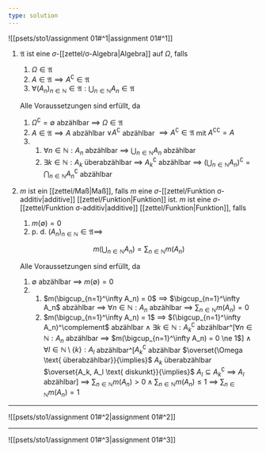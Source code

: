 ```yaml
---
type: solution
---
```


![[psets/sto1/assignment 01#^1|assignment 01#^1]]

1. $\mathfrak{A}$ ist eine $\sigma$-[[zettel/σ-Algebra|Algebra]] auf $\Omega$, falls
	1. $\Omega \in \mathfrak{A}$
	2. $A \in \mathfrak{A} \implies A^\complement \in \mathfrak{A}$
	3. $\forall (A_n)_{n \in \mathbb{N}} \in \mathfrak{A}: \bigcup_{n \in \mathbb{N}} A_n \in \mathfrak{A}$
	
	Alle Voraussetzungen sind erfüllt, da
	
	1. $\Omega^\complement = \emptyset$ abzählbar $\implies$ $\Omega \in \mathfrak{A}$
	2. $A \in \mathfrak{A} \implies A$ abzählbar $\lor A^\complement$ abzählbar $\implies A^\complement \in \mathfrak{A}$ mit ${A^\complement}^\complement = A$
	3.  
		1. $\forall n \in \mathbb{N} : A_n$ abzählbar $\implies$ $\bigcup_{n \in \mathbb{N}} A_n$ abzählbar
		2. $\exists k \in \mathbb{N} : A_k$  überabzählbar $\implies$ $A_k^\complement$ abzählbar $\implies$ $( \bigcup_{n \in \mathbb{N}} A_n)^\complement = \bigcap_{n \in \mathbb{N}} A_n^\complement$ abzählbar
2. $m$ ist ein [[zettel/Maß|Maß]], falls $m$ eine $\sigma$-[[zettel/Funktion σ-additiv|additive]] [[zettel/Funktion|Funktion]] ist.
	$m$ ist eine $\sigma$-[[zettel/Funktion σ-additiv|additive]] [[zettel/Funktion|Funktion]], falls
	1. $m(\emptyset) = 0$
	2. p. d. $(A_n)_{n \in \mathbb{N}} \in \mathfrak{A} \implies$
	
	$$
		m\left( \bigcup_{n \in \mathbb{N}} A_n \right) = \sum_{n \in \mathbb{N}} m(A_n)
	$$
	
	Alle Voraussetzungen sind erfüllt, da
	1. $\emptyset$ abzählbar $\implies$ $m(\emptyset) = 0$
	2. 
		1. $m(\bigcup_{n=1}^\infty A_n) = 0$ $\implies$ $\bigcup_{n=1}^\infty A_n$ abzählbar $\implies$ $\forall n \in \mathbb{N} : A_n$ abzählbar $\implies$ $\sum_{n \in \mathbb{N}} m(A_n) = 0$
		2. $m(\bigcup_{n=1}^\infty A_n) = 1$ $\implies$ $(\bigcup_{n=1}^\infty A_n)^\complement$ abzählbar $\land$ $\exists k \in \mathbb{N} : A_k^\complement$ abzählbar^[$\forall n \in \mathbb{N} : A_n$ abzählbar $\implies$ $m(\bigcup_{n=1}^\infty A_n) = 0 \ne 1$] $\land$ $\forall l \in \mathbb{N} \setminus \{ k \} : A_l$ abzählbar^[$A_k^\complement$ abzählbar $\overset{\Omega \text{ überabzählbar}}{\implies}$ $A_k$ überabzählbar $\overset{A_k, A_l \text{ diskunkt}}{\implies}$ $A_l \subseteq A_k^\complement$ $\implies$ $A_l$ abzählbar] $\implies$ $\sum_{n \in \mathbb{N}} m(A_n) \gt 0 \land \sum_{n \in \mathbb{N}} m(A_n) \le 1$ $\implies$ $\sum_{n \in \mathbb{N}} m(A_n) = 1$

---

![[psets/sto1/assignment 01#^2|assignment 01#^2]]

---

![[psets/sto1/assignment 01#^3|assignment 01#^3]]